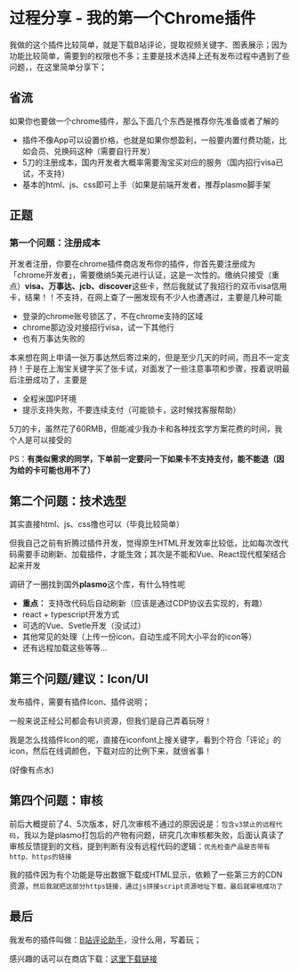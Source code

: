 # 过程分享 - 我的第一个Chrome插件

我做的这个插件比较简单，就是下载B站评论，提取视频关键字、图表展示；因为功能比较简单，需要到的权限也不多；主要是技术选择上还有发布过程中遇到了些问题，，在这里简单分享下；

## 省流
  如果你也要做一个chrome插件，那么下面几个东西是推荐你先准备或者了解的

  - 插件不像App可以设置价格，也就是如果你想盈利，一般要内置付费功能，比如会员、兑换码这种（需要自行开发）
  - 5刀的注册成本，国内开发者大概率需要淘宝买对应的服务（国内招行visa已试，不支持）
  - 基本的html、js、css即可上手（如果是前端开发者，推荐plasmo脚手架

## 正题

### 第一个问题：注册成本

  开发者注册，你要在chrome插件商店发布你的插件，你首先要注册成为「chrome开发者」，需要缴纳5美元进行认证，这是一次性的。缴纳只接受（重点）**visa、万事达、jcb、discover**这些卡，然后我就试了我招行的双币visa信用卡，结果！！不支持，在网上查了一圈发现有不少人也遭遇过，主要是几种可能

  - 登录的chrome账号锁区了，不在chrome支持的区域
  - chrome那边没对接招行visa，试一下其他行
  - 也有万事达失败的

  本来想在网上申请一张万事达然后寄过来的，但是至少几天的时间，而且不一定支持！于是在上淘宝关键字买了张卡试，对面发了一些注意事项和步骤，按着说明最后注册成功了，主要是

  - 全程米国IP环境
  - 提示支持失败，不要连续支付（可能锁卡，这时候找客服帮助）

  5刀的卡，虽然花了60RMB，但能减少我办卡和各种找玄学方案花费的时间，我个人是可以接受的
  
  PS：**有类似需求的同学，下单前一定要问一下如果卡不支持支付，能不能退（因为给的卡可能也用不了）**
  
## 第二个问题：技术选型

  其实直接html、js、css撸也可以（毕竟比较简单）

  但我自己之前有折腾过插件开发，觉得原生HTML开发效率比较低，比如每次改代码需要手动刷新、加载插件，才能生效；其次是不能和Vue、React现代框架结合起来开发

  调研了一圈找到国外**plasmo**这个库，有什么特性呢

  - **重点：** 支持改代码后自动刷新（应该是通过CDP协议去实现的，有趣）
  - react + typescript开发方式
  - 可选的Vue、Svetle开发（没试过）
  - 其他常见的处理（上传一份icon，自动生成不同大小平台的icon等）
  - 还有远程加载这些等等...


## 第三个问题/建议：Icon/UI

  发布插件，需要有插件Icon、插件说明；
  
  一般来说正经公司都会有UI资源，但我们是自己弄着玩呀！
  
  我是怎么找插件Icon的呢，直接在iconfont上搜关键字，看到个符合「评论」的icon，然后在线调颜色，下载对应的比例下来，就很省事！

  (好像有点水)

## 第四个问题：审核

  前后大概提前了4、5次版本，好几次审核不通过的原因说是：`包含v3禁止的远程代码`，我以为是plasmo打包后的产物有问题，研究几次审核都失败，后面认真读了审核反馈提到的文档，提到判断有没有远程代码的逻辑：`优先检查产品是否带有http、https的链接`

  我的插件因为有个功能是导出数据下载成HTML显示，依赖了一些第三方的CDN资源，`然后我就把这部分https链接，通过js拼接script资源地址下载，最后就审核成功了`


## 最后

  我发布的插件叫做：[B站评论助手](https://chromewebstore.google.com/detail/b%E7%AB%99%E8%AF%84%E8%AE%BA%E5%8A%A9%E6%89%8B/kdmenbmpdfinejhfneiedhjbfdkcpcah?hl=zh-CN)，没什么用，写着玩；

  感兴趣的话可以在商店下载：[这里下载链接](https://chromewebstore.google.com/detail/b%E7%AB%99%E8%AF%84%E8%AE%BA%E5%8A%A9%E6%89%8B/kdmenbmpdfinejhfneiedhjbfdkcpcah?hl=zh-CN)